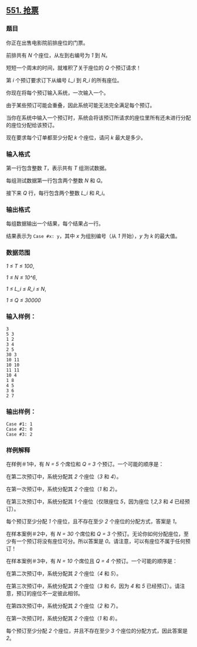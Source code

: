 ## [551. 抢票](https://www.acwing.com/problem/content/553/)

### 题目

你正在出售电影院前排座位的门票。

前排共有 *N* 个座位，从左到右编号为 *1* 到 *N*。

短短一个周末的时间，就堆积了关于座位的 *Q* 个预订请求！

第 *i* 个预订要求订下从编号 *L_i* 到 *R_i* 的所有座位。

你现在将每个预订输入系统，一次输入一个。

由于某些预订可能会重叠，因此系统可能无法完全满足每个预订。

当你在系统中输入一个预订时，系统会将该预订所请求的座位里所有还未进行分配的座位分配给该预订。

现在要求每个订单都至少分配 *k* 个座位，请问 *k* 最大是多少。

### 输入格式

第一行包含整数 *T*，表示共有 *T* 组测试数据。

每组测试数据第一行包含两个整数 *N* 和 *Q*。

接下来 *Q* 行，每行包含两个整数 *L_i* 和 *R_i*。

### 输出格式

每组数据输出一个结果，每个结果占一行。

结果表示为 `Case #x: y`，其中 *x* 为组别编号（从 *1* 开始），*y* 为 *k* 的最大值。

### 数据范围

*1 ≤ T ≤ 100*,

*1 ≤ N ≤ 10^6*,

*1 ≤ L_i ≤ R_i ≤ N*,

*1 ≤ Q ≤ 30000*

### 输入样例：

```
3
5 3
1 2
3 4
2 5
30 3
10 11
10 10
11 11
10 4
1 8
4 5
3 6
2 7
```

### 输出样例：

```
Case #1: 1
Case #2: 0
Case #3: 2
```

### 样例解释

在样例＃1中，有 *N = 5* 个席位和 *Q = 3* 个预订。一个可能的顺序是：

在第二次预订中，系统分配其 *2* 个座位（*3* 和 *4*）。

在第一次预订中，系统分配其 *2* 个座位（*1* 和 *2*）。

在第三次预订中，系统分配其 *1* 个座位（仅限座位 *5*，因为座位 *1,2,3* 和 *4* 已经预订）。

每个预订至少分配 *1* 个座位，且不存在至少 *2* 个座位的分配方式，答案是 *1*。

在样本案例＃2中，有 *N = 30* 个席位和 *Q = 3* 个预订。无论你如何分配座位，至少有一个预订将没有座位可分。所以答案是 *0*。请注意，可以有座位不属于任何预订！

在样本案例＃3中，有 *N = 10* 个席位且 *Q = 4* 个预订。一个可能的顺序是：

在第二次预订中，系统分配其 *2* 个座位（*4* 和 *5*）。

在第三次预订中，系统分配其 *2* 个座位（*3* 和 *6*，因为 *4* 和 *5* 已经预订）。请注意，预订的座位不一定彼此相邻。

在第四次预订中，系统分配其 *2* 个座位（*2* 和 *7*）。

在第一次预订时，系统分配其 *2* 个座位（*1* 和 *8*）。

每个预订至少分配 *2* 个座位，并且不存在至少 *3* 个座位的分配方式，因此答案是 *2*。
